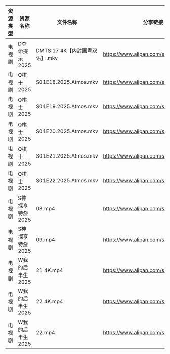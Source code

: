 | 资源类型 | 资源名称       | 文件名称                   | 分享链接                                 | 更新时间                |
| ---- | ---------- | ---------------------- | ------------------------------------ | ------------------- |
| 电视剧  | D夺命提示2025  | DMTS 17 4K【内封国粤双语】.mkv | https://www.alipan.com/s/CCfHY9N4QyX | 2025-04-09 08:05:33 |
| 电视剧  | Q棋士2025    | S01E18.2025.Atmos.mkv  | https://www.alipan.com/s/HmTR7BovYwL | 2025-04-09 13:06:44 |
| 电视剧  | Q棋士2025    | S01E19.2025.Atmos.mkv  | https://www.alipan.com/s/HmTR7BovYwL | 2025-04-09 13:06:44 |
| 电视剧  | Q棋士2025    | S01E20.2025.Atmos.mkv  | https://www.alipan.com/s/HmTR7BovYwL | 2025-04-09 13:06:43 |
| 电视剧  | Q棋士2025    | S01E21.2025.Atmos.mkv  | https://www.alipan.com/s/HmTR7BovYwL | 2025-04-09 13:06:43 |
| 电视剧  | Q棋士2025    | S01E22.2025.Atmos.mkv  | https://www.alipan.com/s/HmTR7BovYwL | 2025-04-09 13:06:43 |
| 电视剧  | S神探亨特詹2025 | 08.mp4                 | https://www.alipan.com/s/EyEev6zGJvJ | 2025-04-09 14:07:14 |
| 电视剧  | S神探亨特詹2025 | 09.mp4                 | https://www.alipan.com/s/EyEev6zGJvJ | 2025-04-09 14:07:14 |
| 电视剧  | W我的后半生2025 | 21 4K.mp4              | https://www.alipan.com/s/SxQ227g7ak2 | 2025-04-09 08:07:24 |
| 电视剧  | W我的后半生2025 | 22 4K.mp4              | https://www.alipan.com/s/SxQ227g7ak2 | 2025-04-09 08:07:24 |
| 电视剧  | W我的后半生2025 | 22.mp4                 | https://www.alipan.com/s/SxQ227g7ak2 | 2025-04-09 08:07:24 |
